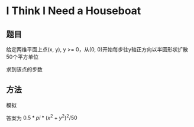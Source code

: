 # I Think I Need a Houseboat

## 题目

给定两维平面上点(x, y), y >= 0，从(0, 0)开始每步往y轴正方向以半圆形状扩散50个平方单位

求到该点的步数


## 方法

模拟

答案为 $0.5 * pi * (x ^ 2 + y ^ 2) ^ 2 / 50$

